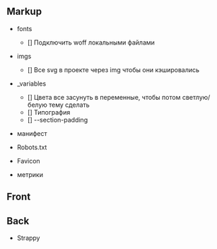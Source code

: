 ## Markup

- fonts
	- [] Подключить woff локальными файлами

- imgs
	- [] Все svg в проекте через img чтобы они кэшировались

- _variables
	- [] Цвета все засунуть в переменные, чтобы потом светлую/белую тему сделать
	- [] Типография
	- [] --section-padding

- манифест
- Robots.txt
- Favicon
- метрики

## Front


## Back

- Strappy